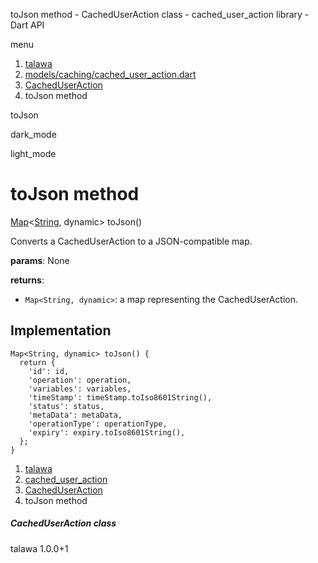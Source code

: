 




toJson method - CachedUserAction class - cached\_user\_action library - Dart API







menu

1. [talawa](../../index.html)
2. [models/caching/cached\_user\_action.dart](../../file-___home_harshil_Desktop_open-source_palisadoes_talawa_lib_models_caching_cached_user_action/)
3. [CachedUserAction](../../file-___home_harshil_Desktop_open-source_palisadoes_talawa_lib_models_caching_cached_user_action/CachedUserAction-class.html)
4. toJson method

toJson


dark\_mode

light\_mode




# toJson method


[Map](https://api.flutter.dev/flutter/dart-core/Map-class.html)<[String](https://api.flutter.dev/flutter/dart-core/String-class.html), dynamic>
toJson()

Converts a CachedUserAction to a JSON-compatible map.

**params**:
None

**returns**:

* `Map<String, dynamic>`: a map representing the CachedUserAction.

## Implementation

```
Map<String, dynamic> toJson() {
  return {
    'id': id,
    'operation': operation,
    'variables': variables,
    'timeStamp': timeStamp.toIso8601String(),
    'status': status,
    'metaData': metaData,
    'operationType': operationType,
    'expiry': expiry.toIso8601String(),
  };
}
```

 


1. [talawa](../../index.html)
2. [cached\_user\_action](../../file-___home_harshil_Desktop_open-source_palisadoes_talawa_lib_models_caching_cached_user_action/)
3. [CachedUserAction](../../file-___home_harshil_Desktop_open-source_palisadoes_talawa_lib_models_caching_cached_user_action/CachedUserAction-class.html)
4. toJson method

##### CachedUserAction class





talawa
1.0.0+1






